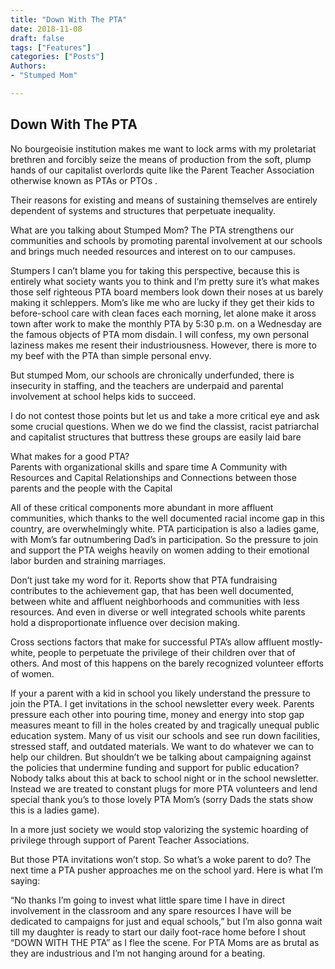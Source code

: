 ```yaml
---
title: "Down With The PTA"
date: 2018-11-08
draft: false
tags: ["Features"]
categories: ["Posts"]
Authors:
- "Stumped Mom"

---
```


## Down With The PTA

No bourgeoisie institution makes me want to lock arms with my proletariat brethren and forcibly seize the means of production from the soft, plump hands of our capitalist overlords quite like the Parent Teacher Association otherwise known as PTAs or PTOs .

Their reasons for existing and means of sustaining themselves are entirely dependent of systems and structures that perpetuate inequality.

What are you talking about Stumped Mom? The PTA strengthens our communities and schools by promoting parental involvement at our schools and brings much needed resources and interest on to our campuses.  

Stumpers I can’t blame you for taking this perspective, because this is entirely what society wants you to think and I’m pretty sure it’s what makes those self righteous PTA board members look down their noses at us barely making it schleppers. Mom’s like me who are lucky if they get their kids to before-school care with clean faces each morning, let alone make it aross town after work to make the monthly PTA by 5:30 p.m. on a Wednesday are the famous objects of PTA mom disdain. I will confess, my own personal laziness makes me resent their industriousness. However, there is more to my beef with the PTA than simple personal envy.  

But stumped Mom, our schools are chronically underfunded, there is insecurity in staffing, and the teachers are underpaid and parental involvement at school helps kids to succeed.

I do not contest those points but let us and take a more critical eye and ask some crucial questions. When we do we find the classist, racist patriarchal and capitalist structures that buttress these groups are easily laid bare

What makes for a good PTA?  
Parents with organizational skills and spare time
A Community with Resources and Capital
Relationships and Connections between those parents and the people with the Capital

All of these critical components more abundant in more affluent communities, which thanks to the well documented racial income gap in this country, are overwhelmingly white. PTA participation is also a ladies game, with Mom’s far outnumbering Dad’s in participation. So the pressure to join and support the PTA weighs heavily on women adding to their emotional labor burden and straining marriages. 

Don’t just take my word for it. Reports show that PTA fundraising contributes to the achievement gap, that has been well documented, between white and affluent neighborhoods and communities with less resources.  And even in diverse or well integrated schools white parents hold a disproportionate influence over decision making.

Cross sections factors that make for successful PTA’s allow affluent mostly-white, people to perpetuate the privilege of their children over that of others. And most of this happens on the barely recognized volunteer efforts of women. 

If your a parent with a kid in school you likely understand the pressure to join the PTA.  I get invitations in the school newsletter every week. Parents pressure each other into pouring time, money and energy into stop gap measures meant to fill in the holes created by and tragically unequal public education system. Many of us visit our schools and see run down facilities, stressed staff, and outdated materials. We want to do whatever we can to help our children. But shouldn’t we be talking about campaigning against the policies that undermine funding and support for public education?  Nobody talks about this at back to school night or in the school newsletter. Instead we are treated to constant plugs for more PTA volunteers and lend special thank you’s to those lovely PTA Mom’s (sorry Dads the stats show this is a ladies game).

In a more just society we would stop valorizing the systemic hoarding of privilege through support of Parent Teacher Associations.

But those PTA invitations won’t stop. So what’s a woke parent to do? The next time a PTA pusher approaches me on the school yard. Here is what I’m saying:

“No thanks I’m going to invest what little spare time I have in direct involvement in the classroom and any spare resources I have will be dedicated to campaigns for just and equal schools,”  but I’m also gonna wait till my daughter is ready to start our daily foot-race home before I shout “DOWN WITH THE PTA” as I flee the scene. For PTA Moms are as brutal as they are industrious and I’m not hanging around for a beating. 
